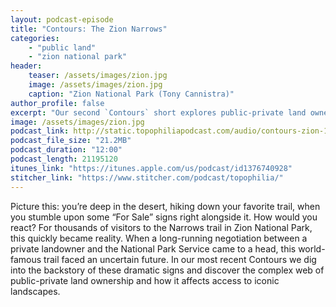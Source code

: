 ```yaml
---
layout: podcast-episode
title: "Contours: The Zion Narrows"
categories:
    - "public land"
    - "zion national park"
header:
    teaser: /assets/images/zion.jpg
    image: /assets/images/zion.jpg
    caption: "Zion National Park (Tony Cannistra)"
author_profile: false
excerpt: "Our second `Contours` short explores public-private land ownership and how it affects access to iconic landscapes."
image: /assets/images/zion.jpg
podcast_link: http://static.topophiliapodcast.com/audio/contours-zion-11-26-final.mp3
podcast_file_size: "21.2MB"
podcast_duration: "12:00"
podcast_length: 21195120
itunes_link: "https://itunes.apple.com/us/podcast/id1376740928"
stitcher_link: "https://www.stitcher.com/podcast/topophilia/"
---
```


Picture this: you’re deep in the desert, hiking down your favorite trail, when you stumble upon some “For Sale” signs right alongside it. How would you react? For thousands of visitors to the Narrows trail in Zion National Park, this quickly became reality. When a long-running negotiation between a private landowner and the National Park Service came to a head, this world-famous trail faced an uncertain future. In our most recent Contours we dig into the backstory of these dramatic signs and discover the complex web of public-private land ownership and how it affects access to iconic landscapes.

